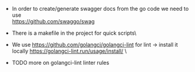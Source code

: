 - In order to create/generate swagger docs from the go code we need to use\
  https://github.com/swaggo/swag

- There is a makefile in the project for quick scripts\

- We use https://github.com/golangci/golangci-lint for lint -> install it locally https://golangci-lint.run/usage/install/  \

- TODO more on golangci-lint linter rules